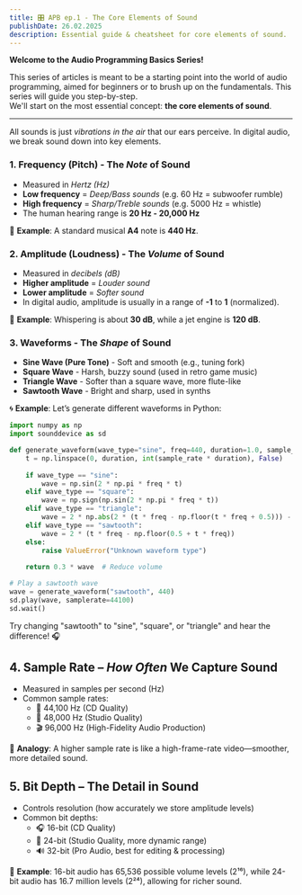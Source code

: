 ```yaml
---
title: 🎛️ APB ep.1 - The Core Elements of Sound
publishDate: 26.02.2025
description: Essential guide & cheatsheet for core elements of sound.
---
```


**Welcome to the Audio Programming Basics Series!**


This series of articles is meant to be a starting point into the world of audio programming, aimed for beginners or to brush up on the fundamentals. This series will guide you step-by-step. <br/>
We'll start on the most essential concept: **the core elements of sound**.

<hr>

All sounds is just *vibrations in the air* that our ears perceive. In digital audio, we break sound down into key elements.

### 1. Frequency (Pitch) - The *Note* of Sound
- Measured in *Hertz (Hz)*
- **Low frequency** = *Deep/Bass sounds* (e.g. 60 Hz = subwoofer rumble)
- **High frequency** = *Sharp/Treble sounds* (e.g. 5000 Hz = whistle)
- The human hearing range is **20 Hz - 20,000 Hz**

🔹 **Example**: A standard musical **A4** note is **440 Hz**.

### 2. Amplitude (Loudness) - The *Volume* of Sound
- Measured in *decibels (dB)*
- **Higher amplitude** = *Louder sound*
- **Lower amplitude** = *Softer sound* 
- In digital audio, amplitude is usually in a range of **-1** to **1** (normalized).

🔹 **Example**: Whispering is about **30 dB**, while a jet engine is **120 dB**.

### 3. Waveforms - The *Shape* of Sound
- **Sine Wave (Pure Tone)** - Soft and smooth (e.g., tuning fork)
- **Square Wave** - Harsh, buzzy sound (used in retro game music)
- **Triangle Wave** - Softer than a square wave, more flute-like
- **Sawtooth Wave** - Bright and sharp, used in synths

🌀 **Example**: Let’s generate different waveforms in Python:
```python
import numpy as np
import sounddevice as sd

def generate_waveform(wave_type="sine", freq=440, duration=1.0, sample_rate=44100):
    t = np.linspace(0, duration, int(sample_rate * duration), False)
    
    if wave_type == "sine":
        wave = np.sin(2 * np.pi * freq * t)
    elif wave_type == "square":
        wave = np.sign(np.sin(2 * np.pi * freq * t))
    elif wave_type == "triangle":
        wave = 2 * np.abs(2 * (t * freq - np.floor(t * freq + 0.5))) - 1
    elif wave_type == "sawtooth":
        wave = 2 * (t * freq - np.floor(0.5 + t * freq))
    else:
        raise ValueError("Unknown waveform type")
    
    return 0.3 * wave  # Reduce volume

# Play a sawtooth wave
wave = generate_waveform("sawtooth", 440)
sd.play(wave, samplerate=44100)
sd.wait()

```
Try changing "sawtooth" to "sine", "square", or "triangle" and hear the difference! 🎧

## 4. Sample Rate – *How Often* We Capture Sound
- Measured in samples per second (Hz)
- Common sample rates:
    - 🎤 44,100 Hz (CD Quality)
    - 🎼 48,000 Hz (Studio Quality)
    - 🎬 96,000 Hz (High-Fidelity Audio Production)

🔹 **Analogy**: A higher sample rate is like a high-frame-rate video—smoother, more detailed sound.

## 5. Bit Depth – The **Detail** in Sound
- Controls resolution (how accurately we store amplitude levels)
- Common bit depths:
    - 🎧 16-bit (CD Quality)
    - 🎵 24-bit (Studio Quality, more dynamic range)
    - 🔊 32-bit (Pro Audio, best for editing & processing)


🔹 **Example**:
16-bit audio has 65,536 possible volume levels (2¹⁶), while 24-bit audio has 16.7 million levels (2²⁴), allowing for richer sound.
